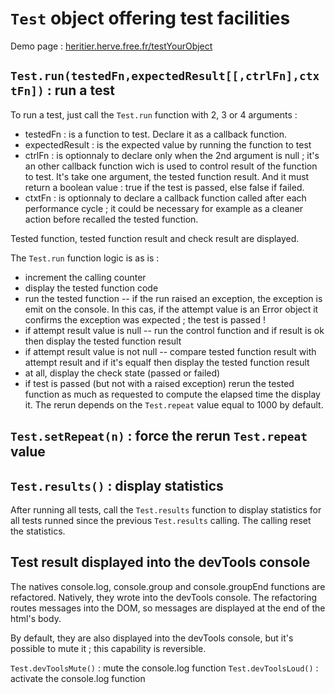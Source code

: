 `Test` object offering test facilities
==

Demo page : [heritier.herve.free.fr/testYourObject](http://heritier.herve.free.fr/testYourObject/)

`Test.run(testedFn,expectedResult[[,ctrlFn],ctxtFn])` : run a test
-

To run a test, just call the `Test.run` function with 2, 3 or 4 arguments :
- testedFn : 
  is a function to test. Declare it as a callback function.
- expectedResult : 
  is the expected value by running the function to test
- ctrlFn : 
  is optionnaly to declare only when the 2nd argument is null ;
  it's an other callback function wich is used to control result of the  function to test.
  It's take one argument, the tested function result.
  And it must return a boolean value : true if the test is passed, else false if failed.
- ctxtFn : 
  is optionnaly to declare a callback function called after each performance cycle ;
  it could be necessary for example as a cleaner action before recalled the tested function.

Tested function, tested function result and check result are displayed.

The `Test.run` function logic is as is :
- increment the calling counter
- display the tested function code
- run the tested function
-- if the run raised an exception, the exception is emit on the console. In this cas, if the attempt value
   is an Error object it confirms the exception was expected ; the test is passed !
- if attempt result value is null
-- run the control function  and if result is ok then display the tested function result
- if attempt result value is not null
-- compare tested function result with attempt result  and if it's equalf then display the tested function result
- at all, display the check state (passed or failed)
- if test is passed (but not with a raised exception) rerun the tested function as much as requested to compute
  the elapsed time the display it. The rerun depends on the `Test.repeat` value equal to 1000 by default.

`Test.setRepeat(n)` : force the rerun `Test.repeat` value
--

`Test.results()` : display statistics
--

After running all tests, call the `Test.results` function to display statistics for all tests runned since the previous `Test.results` calling.
The calling reset the statistics.

Test result displayed into the devTools console
--

The natives console.log, console.group and console.groupEnd functions are refactored.
 Natively, they wrote into the devTools console.
  The refactoring routes messages into the DOM, so messages are displayed at the end of the html's body.

By default, they are also displayed into the devTools console, but it's possible to mute it ; this capability is reversible.

`Test.devToolsMute()` : mute the console.log function
`Test.devToolsLoud()` : activate the console.log function
